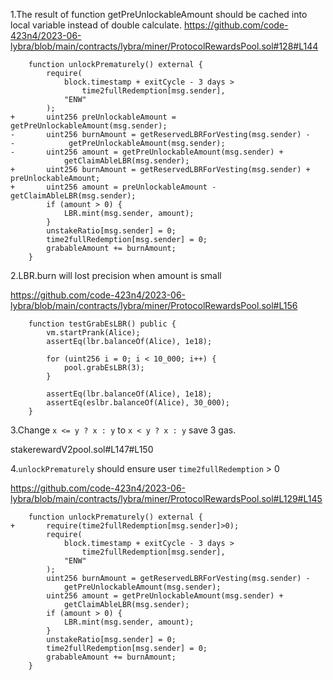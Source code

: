 
1.The result of function getPreUnlockableAmount should be cached into local variable instead of double calculate.
https://github.com/code-423n4/2023-06-lybra/blob/main/contracts/lybra/miner/ProtocolRewardsPool.sol#128#L144

```solidity
    function unlockPrematurely() external {
        require(
            block.timestamp + exitCycle - 3 days >
                time2fullRedemption[msg.sender],
            "ENW"
        );
+       uint256 preUnlockableAmount = getPreUnlockableAmount(msg.sender);
-       uint256 burnAmount = getReservedLBRForVesting(msg.sender) -
-            getPreUnlockableAmount(msg.sender);
-       uint256 amount = getPreUnlockableAmount(msg.sender) +
            getClaimAbleLBR(msg.sender);
+       uint256 burnAmount = getReservedLBRForVesting(msg.sender) + preUnlockableAmount;
+       uint256 amount = preUnlockableAmount - getClaimAbleLBR(msg.sender);
        if (amount > 0) {
            LBR.mint(msg.sender, amount);
        }
        unstakeRatio[msg.sender] = 0;
        time2fullRedemption[msg.sender] = 0;
        grabableAmount += burnAmount;
    }
```

2.LBR.burn will lost precision when amount is small

https://github.com/code-423n4/2023-06-lybra/blob/main/contracts/lybra/miner/ProtocolRewardsPool.sol#L156

```solidity
    function testGrabEsLBR() public {
        vm.startPrank(Alice);
        assertEq(lbr.balanceOf(Alice), 1e18);

        for (uint256 i = 0; i < 10_000; i++) {
            pool.grabEsLBR(3);
        }

        assertEq(lbr.balanceOf(Alice), 1e18);
        assertEq(eslbr.balanceOf(Alice), 30_000);
    }
```

3.Change `x <= y ? x : y` to `x < y ? x : y` save 3 gas.

stakerewardV2pool.sol#L147#L150

4.`unlockPrematurely` should ensure user `time2fullRedemption` > 0

https://github.com/code-423n4/2023-06-lybra/blob/main/contracts/lybra/miner/ProtocolRewardsPool.sol#L129#L145

```solidity
    function unlockPrematurely() external {
+       require(time2fullRedemption[msg.sender]>0);
        require(
            block.timestamp + exitCycle - 3 days >
                time2fullRedemption[msg.sender],
            "ENW"
        );
        uint256 burnAmount = getReservedLBRForVesting(msg.sender) -
            getPreUnlockableAmount(msg.sender);
        uint256 amount = getPreUnlockableAmount(msg.sender) +
            getClaimAbleLBR(msg.sender);
        if (amount > 0) {
            LBR.mint(msg.sender, amount);
        }
        unstakeRatio[msg.sender] = 0;
        time2fullRedemption[msg.sender] = 0;
        grabableAmount += burnAmount;
    }
```